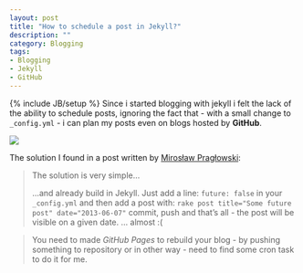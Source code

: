 ```yaml
---
layout: post
title: "How to schedule a post in Jekyll?"
description: ""
category: Blogging
tags: 
- Blogging
- Jekyll
- GitHub
---
```

{% include JB/setup %}
Since i started blogging with jekyll i felt the lack of the ability to schedule posts, ignoring the fact that - with a small change to ``_config.yml`` - i can plan my posts even on blogs hosted by **GitHub**.

![](http://girliemac.com/assets/images/articles/2013/12/jekyll.png)

<!-- more -->
The solution I found in a post written by [Mirosław Pragłowski](http://praglowski.com/2013/03/14/scheduling-a-future-posts-in-jekyll/):

>The solution is very simple…
>    
>…and already build in Jekyll. Just add a line: ``future: false`` in your ``_config.yml`` and then add a post with: ``rake post title="Some future post" date="2013-06-07"`` commit, push and that’s all - the post will be visible on a given date.
… almost :(
    
>You need to made *GitHub Pages* to rebuild your blog - by pushing something to repository or in other way - need to find some cron task to do it for me.

